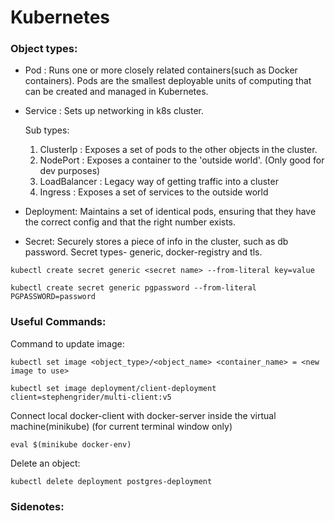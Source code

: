 

# Kubernetes

### Object types:

- Pod : Runs one or more closely related containers(such as Docker containers).
Pods are the smallest deployable units of computing that can be created and managed in Kubernetes.

- Service : Sets up networking in k8s cluster.

    Sub types:

    1. ClusterIp     : Exposes a set of pods to the other objects in the cluster.
    2. NodePort      : Exposes a container to the 'outside world'. (Only good for dev purposes)
    3. LoadBalancer  : Legacy way of getting traffic into a cluster
    4. Ingress       : Exposes a set of services to the outside world
 
- Deployment: Maintains a set of identical pods, ensuring that they have the correct config and that the right number exists.

- Secret: Securely stores a piece of info in the cluster, such as db password. Secret types- generic, docker-registry and tls.
```
kubectl create secret generic <secret name> --from-literal key=value

kubectl create secret generic pgpassword --from-literal PGPASSWORD=password
```
 





 ### Useful Commands:
 Command to update image:
 ```
 kubectl set image <object_type>/<object_name> <container_name> = <new image to use>

 kubectl set image deployment/client-deployment client=stephengrider/multi-client:v5
 ```

 Connect local docker-client with docker-server inside the virtual machine(minikube) (for current terminal window only)
 ```
 eval $(minikube docker-env)
 ```

 Delete an object:
 ```
 kubectl delete deployment postgres-deployment
 ```


 ### Sidenotes:

